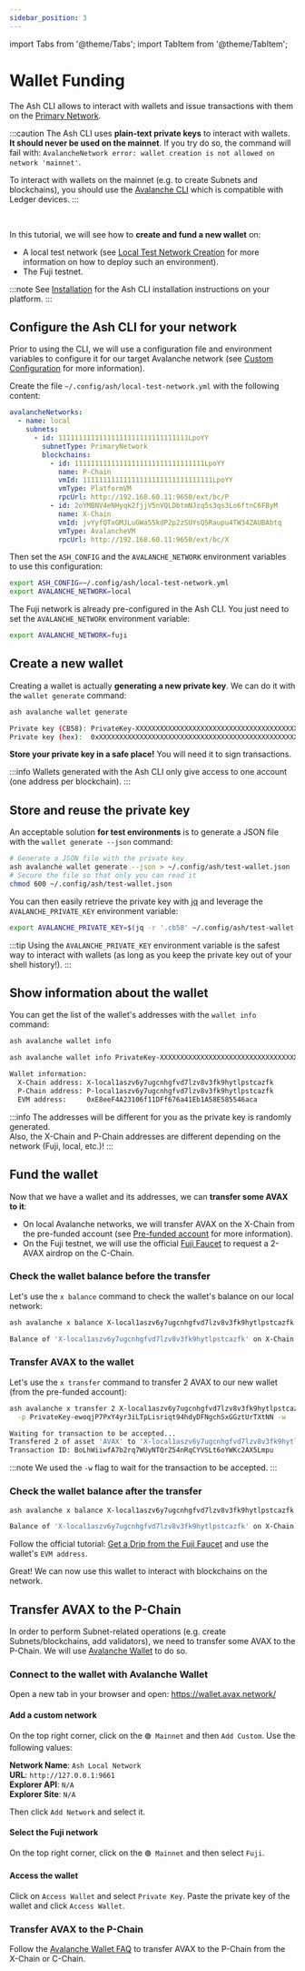 ```yaml
---
sidebar_position: 3
---
```


import Tabs from '@theme/Tabs';
import TabItem from '@theme/TabItem';

# Wallet Funding

The Ash CLI allows to interact with wallets and issue transactions with them on the [Primary Network](https://docs.avax.network/learn/avalanche/avalanche-platform).

:::caution
The Ash CLI uses **plain-text private keys** to interact with wallets. **It should never be used on the mainnet**. If you try do so, the command will fail with: `AvalancheNetwork error: wallet creation is not allowed on network 'mainnet'`.

To interact with wallets on the mainnet (e.g. to create Subnets and blockchains), you should use the [Avalanche CLI](https://docs.avax.network/subnets/create-a-mainnet-subnet) which is compatible with Ledger devices.
:::

<br/>

In this tutorial, we will see how to **create and fund a new wallet** on:

- A local test network (see [Local Test Network Creation](/docs/toolkit/ansible-avalanche-collection/tutorials/local-test-network) for more information on how to deploy such an environment).
- The Fuji testnet.

:::note
See [Installation](/docs/toolkit/ash-cli/installation) for the Ash CLI installation instructions on your platform.
:::

## Configure the Ash CLI for your network

Prior to using the CLI, we will use a configuration file and environment variables to configure it for our target Avalanche network (see [Custom Configuration](/docs/toolkit/ash-cli/tutorials/custom-configuration) for more information).

<Tabs>
  <TabItem value="local" label="Local test network" default>

Create the file `~/.config/ash/local-test-network.yml` with the following content:

```yaml title="~/.config/ash/local-test-network.yml"
avalancheNetworks:
  - name: local
    subnets:
      - id: 11111111111111111111111111111111LpoYY
        subnetType: PrimaryNetwork
        blockchains:
          - id: 11111111111111111111111111111111LpoYY
            name: P-Chain
            vmId: 11111111111111111111111111111111LpoYY
            vmType: PlatformVM
            rpcUrl: http://192.168.60.11:9650/ext/bc/P
          - id: 2oYMBNV4eNHyqk2fjjV5nVQLDbtmNJzq5s3qs3Lo6ftnC6FByM
            name: X-Chain
            vmId: jvYyfQTxGMJLuGWa55kdP2p2zSUYsQ5Raupu4TW34ZAUBAbtq
            vmType: AvalancheVM
            rpcUrl: http://192.168.60.11:9650/ext/bc/X
```

Then set the `ASH_CONFIG` and the `AVALANCHE_NETWORK` environment variables to use this configuration:

```bash
export ASH_CONFIG=~/.config/ash/local-test-network.yml
export AVALANCHE_NETWORK=local
```

  </TabItem>
  <TabItem value="fuji" label="Fuji testnet">

The Fuji network is already pre-configured in the Ash CLI. You just need to set the `AVALANCHE_NETWORK` environment variable:

```bash
export AVALANCHE_NETWORK=fuji
```

  </TabItem>
</Tabs>

## Create a new wallet

Creating a wallet is actually **generating a new private key**. We can do it with the `wallet generate` command:

```bash
ash avalanche wallet generate
```

```bash
Private key (CB58): PrivateKey-XXXXXXXXXXXXXXXXXXXXXXXXXXXXXXXXXXXXXXXXXXXXXXXXXX
Private key (hex):  0xXXXXXXXXXXXXXXXXXXXXXXXXXXXXXXXXXXXXXXXXXXXXXXXXXXXXXXXXXXXXXXXX
```

**Store your private key in a safe place!** You will need it to sign transactions.

:::info
Wallets generated with the Ash CLI only give access to one account (one address per blockchain).
:::

## Store and reuse the private key

An acceptable solution **for test environments** is to generate a JSON file with the `wallet generate --json` command:

```bash
# Generate a JSON file with the private key
ash avalanche wallet generate --json > ~/.config/ash/test-wallet.json
# Secure the file so that only you can read it
chmod 600 ~/.config/ash/test-wallet.json
```

You can then easily retrieve the private key with [jq](https://stedolan.github.io/jq/) and leverage the `AVALANCHE_PRIVATE_KEY` environment variable:

```bash
export AVALANCHE_PRIVATE_KEY=$(jq -r '.cb58' ~/.config/ash/test-wallet.json)
```

:::tip
Using the `AVALANCHE_PRIVATE_KEY` environment variable is the safest way to interact with wallets (as long as you keep the private key out of your shell history!).
:::

## Show information about the wallet

You can get the list of the wallet's addresses with the `wallet info` command:

<Tabs>
  <TabItem value="env var" label="Using AVALANCHE_PRIVATE_KEY" default>

```bash
ash avalanche wallet info
```

  </TabItem>
  <TabItem value="argument" label="Passing the private key as argument (unsafe)">

```bash
ash avalanche wallet info PrivateKey-XXXXXXXXXXXXXXXXXXXXXXXXXXXXXXXXXXXXXXXXXXXXXXXXXX
```

  </TabItem>
</Tabs>

```bash
Wallet information:
  X-Chain address: X-local1aszv6y7ugcnhgfvd7lzv8v3fk9hytlpstcazfk
  P-Chain address: P-local1aszv6y7ugcnhgfvd7lzv8v3fk9hytlpstcazfk
  EVM address:     0xE8eeF4A23106f11DFf676a41Eb1A58E585546aca
```

:::info
The addresses will be different for you as the private key is randomly generated.  
Also, the X-Chain and P-Chain addresses are different depending on the network (Fuji, local, etc.)!
:::

## Fund the wallet

Now that we have a wallet and its addresses, we can **transfer some AVAX to it**:

- On local Avalanche networks, we will transfer AVAX on the X-Chain from the pre-funded account (see [Pre-funded account](/docs/toolkit/ansible-avalanche-collection/tutorials/local-test-network#pre-funded-account) for more information).
- On the Fuji testnet, we will use the official [Fuji Faucet](https://faucet.avax.network/) to request a 2-AVAX airdrop on the C-Chain.

<Tabs>
  <TabItem value="local" label="Local test network" default>

### Check the wallet balance before the transfer

Let's use the `x balance` command to check the wallet's balance on our local network:

```bash
ash avalanche x balance X-local1aszv6y7ugcnhgfvd7lzv8v3fk9hytlpstcazfk
```

```bash
Balance of 'X-local1aszv6y7ugcnhgfvd7lzv8v3fk9hytlpstcazfk' on X-Chain (asset 'AVAX'):  0
```

### Transfer AVAX to the wallet

Let's use the `x transfer` command to transfer 2 AVAX to our new wallet (from the pre-funded account):

```bash
ash avalanche x transfer 2 X-local1aszv6y7ugcnhgfvd7lzv8v3fk9hytlpstcazfk \
  -p PrivateKey-ewoqjP7PxY4yr3iLTpLisriqt94hdyDFNgchSxGGztUrTXtNN -w
```

```bash
Waiting for transaction to be accepted...
Transfered 2 of asset 'AVAX' to 'X-local1aszv6y7ugcnhgfvd7lzv8v3fk9hytlpstcazfk'!
Transaction ID: BoLhWiiwfA7b2rq7WUyNTQrZ54nRqCYVSLt6oYWKc2AX5Lmpu
```

:::note
We used the `-w` flag to wait for the transaction to be accepted.
:::

### Check the wallet balance after the transfer

```bash
ash avalanche x balance X-local1aszv6y7ugcnhgfvd7lzv8v3fk9hytlpstcazfk
```

```bash
Balance of 'X-local1aszv6y7ugcnhgfvd7lzv8v3fk9hytlpstcazfk' on X-Chain (asset 'AVAX'):  2
```

  </TabItem>
  <TabItem value="fuji" label="Fuji testnet">

Follow the official tutorial: [Get a Drip from the Fuji Faucet](https://docs.avax.network/quickstart/fuji-workflow#get-a-drip-from-the-fuji-faucet) and use the wallet's `EVM address`.

  </TabItem>
</Tabs>

Great! We can now use this wallet to interact with blockchains on the network.

## Transfer AVAX to the P-Chain

In order to perform Subnet-related operations (e.g. create Subnets/blockchains, add validators), we need to transfer some AVAX to the P-Chain. We will use [Avalanche Wallet](https://wallet.avax.network/) to do so.

### Connect to the wallet with Avalanche Wallet

Open a new tab in your browser and open: https://wallet.avax.network/

<Tabs>
  <TabItem value="local" label="Local test network" default>

#### Add a custom network

On the top right corner, click on the `🟢 Mainnet` and then `Add Custom`. Use the following values:

**Network Name**: `Ash Local Network`  
**URL**: `http://127.0.0.1:9661`  
**Explorer API**: `N/A`  
**Explorer Site**: `N/A`

Then click `Add Network` and select it.

  </TabItem>
  <TabItem value="fuji" label="Fuji testnet">

#### Select the Fuji network

On the top right corner, click on the `🟢 Mainnet` and then select `Fuji`.

  </TabItem>
</Tabs>

#### Access the wallet

Click on `Access Wallet` and select `Private Key`. Paste the private key of the wallet and click `Access Wallet`.

### Transfer AVAX to the P-Chain

Follow the [Avalanche Wallet FAQ](https://support.avax.network/en/collections/3439750-avalanche-wallet-wallet-avax-network) to transfer AVAX to the P-Chain from the X-Chain or C-Chain.
